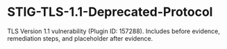 # STIG-TLS-1.1-Deprecated-Protocol
TLS Version 1.1 vulnerability (Plugin ID: 157288). Includes before evidence, remediation steps, and placeholder after evidence.
